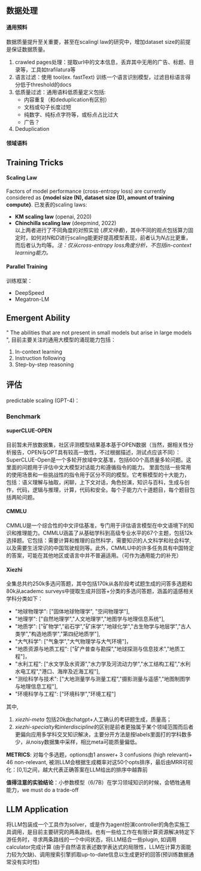 ## 数据处理
#### 通用预料
数据质量提升至关重要，甚至在scalingl law的研究中，增加dataset size的前提是保证数据质量。
1. crawled pages处理：提取url中的文本信息，丢弃其中无用的广告、标题、目录等，工具如trafilatura等
2. 语言过滤：使用 tool(ex. fastText) 训练一个语言识别模型，过滤目标语言得分低于threshold的docs
3. 低质量过滤：通用语料低质量定义包括:
    - 内容重复（和deduplication有区别）
    - 文档或句子长度过短 
    - 纯数字、纯标点字符等，或标点占比过大
    - 广告？
4. Deduplication

#### 领域语料


## Training Tricks
#### Scaling Law
Factors of model performance (cross-entropy loss) are currently considered as **{model size (N), dataset size (D), amount of training compute}**. 已发表的scaling laws:
- **KM scaling law** (openai, 2020)
- **Chinchilla scaling law** (deepmind, 2022)  
以上两者进行了不同角度的对照实验 (*原文待看*)，其中不同的观点包括算力固定时，如何对*N*和*D*进行scaling能更好提高模型表现，前者认为*N*占比更重，而后者认为均等。*注：仅从cross-entropy loss角度分析，不包括in-context learning能力。*  

#### Parallel Training
训练框架：
- DeepSpeed
- Megatron-LM


## Emergent Ability
" The abilities that
are not present in small models but arise in large models ", 目前主要关注的通用大模型的涌现能力包括：
1. In-context learning
2. Instruction following
3. Step-by-step reasoning


## 评估
predictable scaling (GPT-4)：

### Benchmark
#### superCLUE-OPEN
目前暂未开放数据集，社区评测模型结果基本基于OPEN数据（当然，据相关性分析报告，OPEN与OPT具有较高一致性，不过根据描述，测试点应该不同）：SuperCLUE-Open是一个多轮开放域中文基准，包括600个高质量多轮问题。这里面的问题用于评估中文大模型对话能力和遵循指令的能力。 里面包括一些常用的使用场景和一些挑战性的指令用于区分不同的模型。它考察模型的十大能力， 包括：语义理解与抽取，闲聊，上下文对话，角色扮演，知识与百科，生成与创作，代码，逻辑与推理，计算，代码和安全。每个子能力六十道题目，每个题目包括两轮问题。 

#### CMMLU
CMMLU是一个综合性的中文评估基准，专门用于评估语言模型在中文语境下的知识和推理能力。CMMLU涵盖了从基础学科到高级专业水平的67个主题，包括12k选择题。它包括：需要计算和推理的自然科学，需要知识的人文科学和社会科学,以及需要生活常识的中国驾驶规则等。此外，CMMLU中的许多任务具有中国特定的答案，可能在其他地区或语言中并不普遍适用。（可作为通用能力的补充）

#### Xiezhi
全集总共约250k多选问答题，其中包括170k从各阶段考试题生成的问答多选题和80k从academc surveys中提取生成并回答+分类的多选问答题，涵盖的遥感相关学科分类如下：
- "地球物理学": ["固体地球物理学", "空间物理学"],
- "地理学": ["自然地理学","人文地理学","地图学与地理信息系统"],
- "地质学": ["矿物学","岩石学","矿床学","地球化学","古生物学与地层学","古人类学","构造地质学","第四纪地质学"],
- "大气科学": ["气象学","大气物理学与大气环境"]，
- "地质资源与地质工程": ["矿产普查与勘探","地球探测与信息技术","地质工程"]，
- "水利工程": ["水文学及水资源","水力学及河流动力学","水工结构工程","水利水电工程","港口、海岸及近海工程"],
- "测绘科学与技术": ["大地测量学与测量工程","摄影测量与遥感","地图制图学与地理信息工程"],
- "环境科学与工程": ["环境科学","环境工程"]  

其中,  
1. *xiezhi-meta* 包括20k由chatgpt+人工确认的考研题生成，质量高；
2. *xiezhi-specialty*和*interdiscipline*的区别是前者更独属于某个领域范围而后者更偏向应用多学科交叉知识解决，主要分开方法是按labels里面打的学科数多少，从noisy数据集中采样，相比meta可能质量偏低。

**METRICS**: 对每个多选题，options由1 answer+ 3 confusions (high relevant)+ 46 non-relevant, 被测LLM会根据生成概率对这50个opts排序，最后由MRR可视化：[0,1]之间，越大代表正确答案在LLM给出的排序中越靠前

**值得注意的实验结论**：小参数模型（6/7B）在学习领域知识的时候，会牺牲通用能力，we must do a trade-off


## LLM Application
将LLM包装成一个工具作为solver，或是作为agent扮演controller的角色实施工具调用，是目前主要研究的两条路线。也有一些给工作在有限计算资源解决特定下游任务时，寻求两条路线的一个中间状态，将LLM结合一些plugin, 如调用calculator完成计算 (由于自然语言表述数学表达式的局限性，LLM在计算方面能力较为欠缺)、调用搜索引擎抓取up-to-date信息以生成更好的回答(预训练数据通常没有实时性)